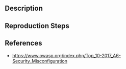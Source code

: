 ## Description


## Reproduction Steps


## References

- https://www.owasp.org/index.php/Top_10-2017_A6-Security_Misconfiguration

